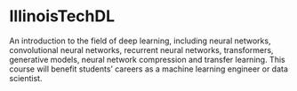 # IllinoisTechDL

An introduction to the field of deep learning, including neural networks, convolutional neural networks, recurrent neural networks, transformers, generative models, neural network compression and transfer learning. This course will benefit students’ careers as a machine learning engineer or data scientist.
